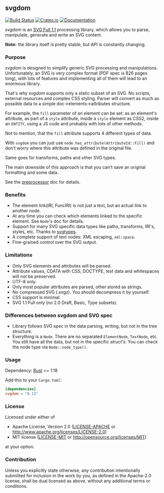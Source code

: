 ## svgdom
[![Build Status](https://travis-ci.org/RazrFalcon/svgdom.svg?branch=master)](https://travis-ci.org/RazrFalcon/svgdom)
[![Crates.io](https://img.shields.io/crates/v/svgdom.svg)](https://crates.io/crates/svgdom)
[![Documentation](https://docs.rs/svgdom/badge.svg)](https://docs.rs/svgdom)

*svgdom* is an [SVG Full 1.1](https://www.w3.org/TR/SVG/) processing library,
which allows you to parse, manipulate, generate and write an SVG content.

**Note:** the library itself is pretty stable, but API is constantly changing.

### Purpose

*svgdom* is designed to simplify generic SVG processing and manipulations.
Unfortunately, an SVG is very complex format (PDF spec is 826 pages long),
with lots of features and implementing all of them will lead to an enormous library.

That's why *svgdom* supports only a static subset of an SVG. No scripts, external resources
and complex CSS styling.
Parser will convert as much as possible data to a simple doc->elements->attributes structure.

For example, the `fill` parameter of an element can be set: as an element's attribute,
as part of a `style` attribute, inside a `style` element as CSS2, inside an `ENTITY`,
using a JS code and probably with lots of other methods.

Not to mention, that the `fill` attribute supports 4 different types of data.

With `svgdom` you can just use `node.has_attribute(AttributeId::Fill)` and don't worry where this
attribute was defined in the original file.

Same goes for transforms, paths and other SVG types.

The main downside of this approach is that you can't save an original formatting and some data.

See the [preprocessor](https://github.com/RazrFalcon/svgdom/blob/master/docs/preprocessor.md)
doc for details.

### Benefits

- The element link(IRI, FuncIRI) is not just a text, but an actual link to another node.
- At any time you can check which elements linked to the specific element.
  See `Node`'s doc for details.
- Support for many SVG specific data types like paths, transforms, IRI's, styles, etc.
  Thanks to [svgtypes](https://github.com/RazrFalcon/svgtypes).
- A complete support of text nodes: XML escaping, `xml:space`.
- Fine-grained control over the SVG output.

### Limitations

- Only SVG elements and attributes will be parsed.
- Attribute values, CDATA with CSS, DOCTYPE, text data and whitespaces will not be preserved.
- UTF-8 only.
- Only most popular attributes are parsed, other stored as strings.
- No compressed SVG (.svgz). You should decompress it by yourself.
- CSS support is minimal.
- SVG 1.1 Full only (no 2.0 Draft, Basic, Type subsets).

### Differences between svgdom and SVG spec

- Library follows SVG spec in the data parsing, writing, but not in the tree structure.
- Everything is a `Node`. There are no separated `ElementNode`, `TextNode`, etc.
  You still have all the data, but not in the specific *struct's*.
  You can check the node type via `Node::node_type()`.


### Usage

Dependency: [Rust](https://www.rust-lang.org/) >= 1.18

Add this to your `Cargo.toml`:

```toml
[dependencies]
svgdom = "0.13"
```

### License

Licensed under either of

- Apache License, Version 2.0
  ([LICENSE-APACHE](LICENSE-APACHE) or http://www.apache.org/licenses/LICENSE-2.0)
- MIT license
  ([LICENSE-MIT](LICENSE-MIT) or http://opensource.org/licenses/MIT)

at your option.

### Contribution

Unless you explicitly state otherwise, any contribution intentionally submitted
for inclusion in the work by you, as defined in the Apache-2.0 license, shall be
dual licensed as above, without any additional terms or conditions.
